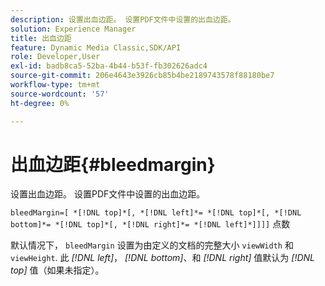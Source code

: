 ```yaml
---
description: 设置出血边距。 设置PDF文件中设置的出血边距。
solution: Experience Manager
title: 出血边距
feature: Dynamic Media Classic,SDK/API
role: Developer,User
exl-id: badb8ca5-52ba-4b44-b53f-fb302626adc4
source-git-commit: 206e4643e3926cb85b4be2189743578f88180be7
workflow-type: tm+mt
source-wordcount: '57'
ht-degree: 0%

---
```


# 出血边距{#bleedmargin}

设置出血边距。 设置PDF文件中设置的出血边距。

`bleedMargin=[ *[!DNL top]*[, *[!DNL left]*= *[!DNL top]*[, *[!DNL bottom]*= *[!DNL top]*[, *[!DNL right]*= *[!DNL left]*]]]]` 点数

默认情况下， `bleedMargin` 设置为由定义的文档的完整大小 `viewWidth` 和 `viewHeight`. 此 *[!DNL left]*， *[!DNL bottom]*、和 *[!DNL right]* 值默认为 *[!DNL top]* 值（如果未指定）。
